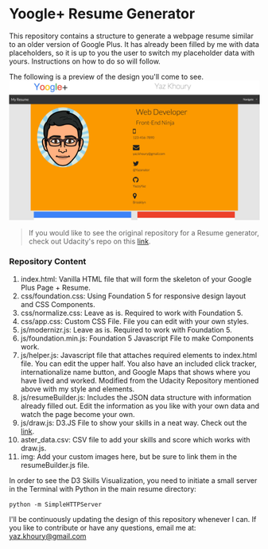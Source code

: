 # Yoogle+ Resume Generator

This repository contains a structure to generate a webpage resume similar to an older
version of Google Plus. It has already been filled by me with data placeholders, so it
is up to you the user to switch my placeholder data with yours. Instructions on how
to do so will follow.

The following is a preview of the design you'll come to see.
![alt yoogler preview](img/yoogler_preview.jpg)

>	If you would like to see the original repository for a Resume generator, check out Udacity's repo
>	on this [link](https://github.com/udacity/frontend-nanodegree-resume).

### Repository Content
1. index.html: Vanilla HTML file that will form the skeleton of your Google Plus Page + Resume.
2. css/foundation.css: Using Foundation 5 for responsive design layout and CSS Components.
3. css/normalize.css: Leave as is. Required to work with Foundation 5.
4. css/app.css: Custom CSS File. File you can edit with your own styles.
5. js/modernizr.js: Leave as is. Required to work with Foundation 5.
6. js/foundation.min.js: Foundation 5 Javascript File to make Components work.
7. js/helper.js: Javascript file that attaches required elements to index.html file.
	You can edit the upper half. You also have an included click tracker, internationalize name button,
	and Google Maps that shows where you have lived and worked. Modified from the Udacity Repository
	mentioned above with my style and elements.
8. js/resumeBuilder.js: Includes the JSON data structure with information already filled out.
	Edit the information as you like with your own data and watch the page become your own.
9. js/draw.js: D3.JS File to show your skills in a neat way. Check out
	the [link](http://bl.ocks.org/bbest/2de0e25d4840c68f2db1).
10. aster_data.csv: CSV file to add your skills and score which works with draw.js.
11. img: Add your custom images here, but be sure to link them in the resumeBuilder.js file.

In order to see the D3 Skills Visualization, you need to initiate a small server in the Terminal with Python in the main resume directory:

```Shell
python -m SimpleHTTPServer
```

I'll be continuously updating the design of this repository whenever I can. If you like to contribute or have
any questions, email me at: yaz.khoury@gmail.com